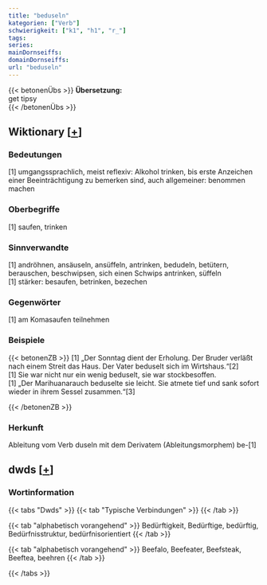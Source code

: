 ```yaml
---
title: "beduseln"
kategorien: ["Verb"]
schwierigkeit: ["k1", "h1", "r_"]
tags:
series:
mainDornseiffs:
domainDornseiffs:
url: "beduseln"
---
```


{{< betonenÜbs >}}
**Übersetzung:**  
get tipsy  
{{< /betonenÜbs >}}

## Wiktionary [[+](https://de.wiktionary.org/wiki/beduseln)]

### Bedeutungen
[1] umgangssprachlich, meist reflexiv: Alkohol trinken, bis erste Anzeichen einer Beeinträchtigung zu bemerken sind, auch allgemeiner: benommen machen  

### Oberbegriffe
[1] saufen, trinken  

### Sinnverwandte
[1] andröhnen, ansäuseln, ansüffeln, antrinken, bedudeln, betütern, berauschen, beschwipsen, sich einen Schwips antrinken, süffeln  
[1] stärker: besaufen, betrinken, bezechen  

### Gegenwörter
[1] am Komasaufen teilnehmen  

### Beispiele
{{< betonenZB >}}
[1] „Der Sonntag dient der Erholung. Der Bruder verläßt nach einem Streit das Haus. Der Vater beduselt sich im Wirtshaus.“[2]  
[1] Sie war nicht nur ein wenig beduselt, sie war stockbesoffen.  
[1] „Der Marihuanarauch beduselte sie leicht. Sie atmete tief und sank sofort wieder in ihrem Sessel zusammen.“[3]  

{{< /betonenZB >}}
### Herkunft
Ableitung vom Verb duseln mit dem Derivatem (Ableitungsmorphem) be-[1]  



## dwds [[+](https://www.dwds.de/wb/beduseln)]

### Wortinformation
{{< tabs "Dwds" >}}
{{< tab "Typische Verbindungen" >}}
{{< /tab >}}

{{< tab "alphabetisch vorangehend" >}}
Bedürftigkeit, Bedürftige, bedürftig, Bedürfnisstruktur, bedürfnisorientiert
{{< /tab >}}

{{< tab "alphabetisch vorangehend" >}}
Beefalo, Beefeater, Beefsteak, Beeftea, beehren
{{< /tab >}}

{{< /tabs >}}

